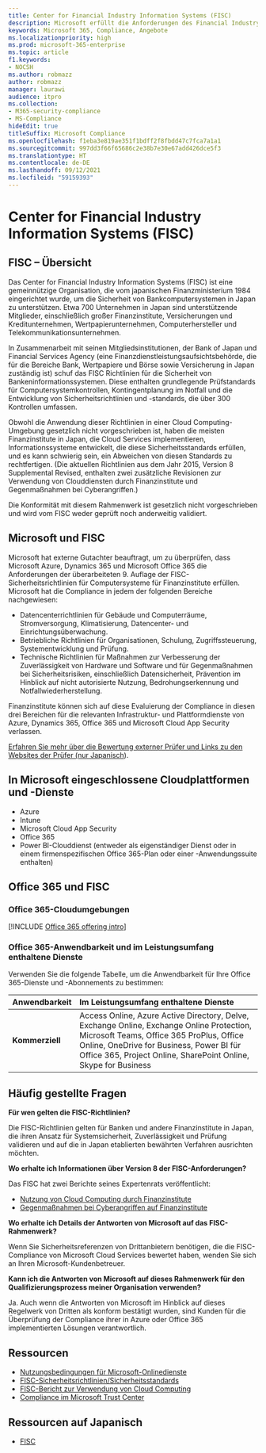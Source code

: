 ```yaml
---
title: Center for Financial Industry Information Systems (FISC)
description: Microsoft erfüllt die Anforderungen des Financial Industry Information Systems v.8-Standards in Japan.
keywords: Microsoft 365, Compliance, Angebote
ms.localizationpriority: high
ms.prod: microsoft-365-enterprise
ms.topic: article
f1.keywords:
- NOCSH
ms.author: robmazz
author: robmazz
manager: laurawi
audience: itpro
ms.collection:
- M365-security-compliance
- MS-Compliance
hideEdit: true
titleSuffix: Microsoft Compliance
ms.openlocfilehash: f1eba3e819ae351f1bdff2f8fbdd47c7fca7a1a1
ms.sourcegitcommit: 997dd3f66f65686c2e38b7e30e67add426dce5f3
ms.translationtype: HT
ms.contentlocale: de-DE
ms.lasthandoff: 09/12/2021
ms.locfileid: "59159393"
---
```

# <a name="center-for-financial-industry-information-systems-fisc"></a>Center for Financial Industry Information Systems (FISC)

## <a name="fisc-overview"></a>FISC – Übersicht

Das Center for Financial Industry Information Systems (FISC) ist eine gemeinnützige Organisation, die vom japanischen Finanzministerium 1984 eingerichtet wurde, um die Sicherheit von Bankcomputersystemen in Japan zu unterstützen. Etwa 700 Unternehmen in Japan sind unterstützende Mitglieder, einschließlich großer Finanzinstitute, Versicherungen und Kreditunternehmen, Wertpapierunternehmen, Computerhersteller und Telekommunikationsunternehmen.

In Zusammenarbeit mit seinen Mitgliedsinstitutionen, der Bank of Japan und Financial Services Agency (eine Finanzdienstleistungsaufsichtsbehörde, die für die Bereiche Bank, Wertpapiere und Börse sowie Versicherung in Japan zuständig ist) schuf das FISC Richtlinien für die Sicherheit von Bankeninformationssystemen. Diese enthalten grundlegende Prüfstandards für Computersystemkontrollen, Kontingentplanung im Notfall und die Entwicklung von Sicherheitsrichtlinien und -standards, die über 300 Kontrollen umfassen.

Obwohl die Anwendung dieser Richtlinien in einer Cloud Computing-Umgebung gesetzlich nicht vorgeschrieben ist, haben die meisten Finanzinstitute in Japan, die Cloud Services implementieren, Informationssysteme entwickelt, die diese Sicherheitsstandards erfüllen, und es kann schwierig sein, ein Abweichen von diesen Standards zu rechtfertigen. (Die aktuellen Richtlinien aus dem Jahr 2015, Version 8 Supplemental Revised, enthalten zwei zusätzliche Revisionen zur Verwendung von Clouddiensten durch Finanzinstitute und Gegenmaßnahmen bei Cyberangriffen.)

Die Konformität mit diesem Rahmenwerk ist gesetzlich nicht vorgeschrieben und wird vom FISC weder geprüft noch anderweitig validiert.

## <a name="microsoft-and-fisc"></a>Microsoft und FISC

Microsoft hat externe Gutachter beauftragt, um zu überprüfen, dass Microsoft Azure, Dynamics 365 und Microsoft Office 365 die Anforderungen der überarbeiteten 9. Auflage der FISC-Sicherheitsrichtlinien für Computersysteme für Finanzinstitute erfüllen. Microsoft hat die Compliance in jedem der folgenden Bereiche nachgewiesen:

- Datencenterrichtlinien für Gebäude und Computerräume, Stromversorgung, Klimatisierung, Datencenter- und Einrichtungsüberwachung.
- Betriebliche Richtlinien für Organisationen, Schulung, Zugriffssteuerung, Systementwicklung und Prüfung.
- Technische Richtlinien für Maßnahmen zur Verbesserung der Zuverlässigkeit von Hardware und Software und für Gegenmaßnahmen bei Sicherheitsrisiken, einschließlich Datensicherheit, Prävention im Hinblick auf nicht autorisierte Nutzung, Bedrohungserkennung und Notfallwiederherstellung.

Finanzinstitute können sich auf diese Evaluierung der Compliance in diesen drei Bereichen für die relevanten Infrastruktur- und Plattformdienste von Azure, Dynamics 365, Office 365 und Microsoft Cloud App Security verlassen.

[Erfahren Sie mehr über die Bewertung externer Prüfer und Links zu den Websites der Prüfer (nur Japanisch](https://cloudblogs.microsoft.com/industry-blog/ja-jp/financial-services/2018/05/11/fisc_v9/)).

## <a name="microsoft-in-scope-cloud-platforms--services"></a>In Microsoft eingeschlossene Cloudplattformen und -Dienste

- Azure
- Intune
- Microsoft Cloud App Security
- Office 365
- Power BI-Clouddienst (entweder als eigenständiger Dienst oder in einem firmenspezifischen Office 365-Plan oder einer -Anwendungssuite enthalten)

## <a name="office-365-and-fisc"></a>Office 365 und FISC

### <a name="office-365-cloud-environments"></a>Office 365-Cloudumgebungen

[!INCLUDE [Office 365 offering intro](../includes/o365-offering-introduction.md)]

### <a name="office-365-applicability-and-in-scope-services"></a>Office 365-Anwendbarkeit und im Leistungsumfang enthaltene Dienste

Verwenden Sie die folgende Tabelle, um die Anwendbarkeit für Ihre Office 365-Dienste und -Abonnements zu bestimmen:

| **Anwendbarkeit** | **Im Leistungsumfang enthaltene Dienste** |
|:------------------|:----------------------|
| **Kommerziell** | Access Online, Azure Active Directory, Delve, Exchange Online, Exchange Online Protection, Microsoft Teams, Office 365 ProPlus, Office Online, OneDrive for Business, Power BI für Office 365, Project Online, SharePoint Online, Skype for Business |

## <a name="frequently-asked-questions"></a>Häufig gestellte Fragen

**Für wen gelten die FISC-Richtlinien?**

Die FISC-Richtlinien gelten für Banken und andere Finanzinstitute in Japan, die ihren Ansatz für Systemsicherheit, Zuverlässigkeit und Prüfung validieren und auf die in Japan etablierten bewährten Verfahren ausrichten möchten.

**Wo erhalte ich Informationen über Version 8 der FISC-Anforderungen?**

Das FISC hat zwei Berichte seines Expertenrats veröffentlicht:

- [Nutzung von Cloud Computing durch Finanzinstitute](https://aka.ms/cloud-computing-report-en)
- [Gegenmaßnahmen bei Cyberangriffen auf Finanzinstitute](https://aka.ms/cyberattack-counter)

**Wo erhalte ich Details der Antworten von Microsoft auf das FISC-Rahmenwerk?**

Wenn Sie Sicherheitsreferenzen von Drittanbietern benötigen, die die FISC-Compliance von Microsoft Cloud Services bewertet haben, wenden Sie sich an Ihren Microsoft-Kundenbetreuer.

**Kann ich die Antworten von Microsoft auf dieses Rahmenwerk für den Qualifizierungsprozess meiner Organisation verwenden?**

Ja. Auch wenn die Antworten von Microsoft im Hinblick auf dieses Regelwerk von Dritten als konform bestätigt wurden, sind Kunden für die Überprüfung der Compliance ihrer in Azure oder Office 365 implementierten Lösungen verantwortlich.

## <a name="resources"></a>Ressourcen

- [Nutzungsbedingungen für Microsoft-Onlinedienste](https://aka.ms/Online-Services-Terms)
- [FISC-Sicherheitsrichtlinien/Sicherheitsstandards](https://www.fisc.or.jp/english)
- [FISC-Bericht zur Verwendung von Cloud Computing](https://aka.ms/cloud-computing-report-en)
- [Compliance im Microsoft Trust Center](https://www.microsoft.com/trust-center/compliance/compliance-overview)

## <a name="resources-in-japanese"></a>Ressourcen auf Japanisch

- [FISC](https://www.fisc.or.jp/)
